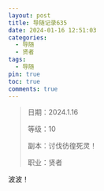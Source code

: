 ```yaml
---
layout: post
title: 导随记录635
date: 2024-01-16 12:51:03
categories:
  - 导随
  - 贤者
tags:
  - 导随
pin: true
toc: true
comments: true
---
```

> 日期：2024.1.16
>
> 等级：10
>
> 副本：讨伐彷徨死灵！
>
> 职业：贤者

波波！